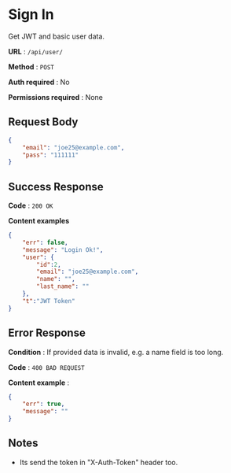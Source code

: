 # Sign In 

Get JWT and basic user data.

**URL** : `/api/user/`

**Method** : `POST`

**Auth required** : No

**Permissions required** : None

## Request Body

```json
{
    "email": "joe25@example.com",
    "pass": "111111"
}
```

## Success Response

**Code** : `200 OK`

**Content examples**

```json
{
    "err": false,
    "message": "Login Ok!",
    "user": {
        "id":2,
        "email": "joe25@example.com",
        "name": "",
        "last_name": ""
    },
    "t":"JWT Token"
}
```

## Error Response

**Condition** : If provided data is invalid, e.g. a name field is too long.

**Code** : `400 BAD REQUEST`

**Content example** :

```json
{
    "err": true,
    "message": ""
}
```

## Notes

* Its send the token in "X-Auth-Token" header too.
